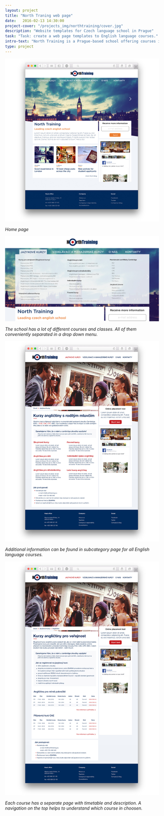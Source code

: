 ```yaml
---
layout: project
title: "North Traning web page"
date:   2016-02-13 14:30:00
project-cover: "/projects_img/northtraining/cover.jpg"
description: "Website templates for Czech language school in Prague"
task: "Task: create a web page templates to English language courses."
intro-text: "North Training is a Prague-based school offering courses in The English language. The school wanted to have a modern and understandable page for the young audience."
type: project
---
```


<span class="p700">![home page](/projects_img/northtraining/homepage.jpg)</span>

<span class="p-center">*Home page*</span>

<span class="p700">![drop down menu](/projects_img/northtraining/dropdownmenu.jpg)</span>

<span class="p-center">*The school has a lot of different courses and classes. All of them conveniently separated in a drop down menu.*</span>

<span class="p700">![timetables](/projects_img/northtraining/subcat.jpg)</span>

<span class="p-center">*Additional information can be found in subcategory page for all English language courses.*</span>

<span class="p700">![timetables](/projects_img/northtraining/timetables.jpg)</span>

<span class="p-center">*Each course has a separate page with timetable and description. A navigation on the top helps to understand which course in choosen.*</span>





